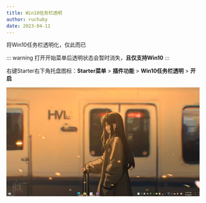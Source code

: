 ```yaml
---
title: Win10任务栏透明
author: ruchuby
date: 2023-04-11
---
```


将Win10任务栏透明化，仅此而已

::: warning
打开开始菜单后透明状态会暂时消失，**且仅支持Win10**
:::

右键Starter右下角托盘图标：**Starter菜单** > **插件功能** > **Win10任务栏透明** > **开启**

![网页搜索:主界面](./images/win10-taskbar-transparent.jpg)